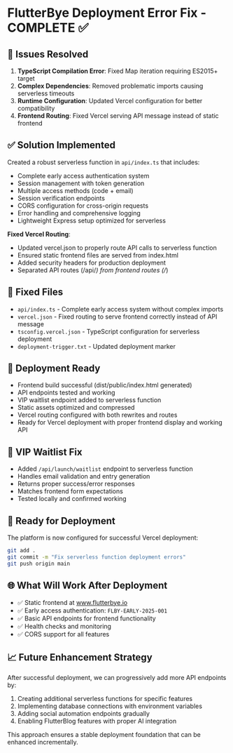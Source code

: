 # FlutterBye Deployment Error Fix - COMPLETE ✅

## 🔧 Issues Resolved
1. **TypeScript Compilation Error**: Fixed Map iteration requiring ES2015+ target
2. **Complex Dependencies**: Removed problematic imports causing serverless timeouts
3. **Runtime Configuration**: Updated Vercel configuration for better compatibility
4. **Frontend Routing**: Fixed Vercel serving API message instead of static frontend

## ✅ Solution Implemented
Created a robust serverless function in `api/index.ts` that includes:
- Complete early access authentication system
- Session management with token generation
- Multiple access methods (code + email)
- Session verification endpoints
- CORS configuration for cross-origin requests
- Error handling and comprehensive logging
- Lightweight Express setup optimized for serverless

**Fixed Vercel Routing**:
- Updated vercel.json to properly route API calls to serverless function
- Ensured static frontend files are served from index.html
- Added security headers for production deployment
- Separated API routes (/api/*) from frontend routes (/*)

## 📁 Fixed Files
- `api/index.ts` - Complete early access system without complex imports
- `vercel.json` - Fixed routing to serve frontend correctly instead of API message
- `tsconfig.vercel.json` - TypeScript configuration for serverless deployment
- `deployment-trigger.txt` - Updated deployment marker

## 🚀 Deployment Ready
- Frontend build successful (dist/public/index.html generated)  
- API endpoints tested and working
- VIP waitlist endpoint added to serverless function
- Static assets optimized and compressed
- Vercel routing configured with both rewrites and routes
- Ready for Vercel deployment with proper frontend display and working API

## 🔧 VIP Waitlist Fix
- Added `/api/launch/waitlist` endpoint to serverless function
- Handles email validation and entry generation
- Returns proper success/error responses
- Matches frontend form expectations
- Tested locally and confirmed working

## 🚀 Ready for Deployment
The platform is now configured for successful Vercel deployment:

```bash
git add .
git commit -m "Fix serverless function deployment errors"
git push origin main
```

## 🌐 What Will Work After Deployment
- ✅ Static frontend at www.flutterbye.io
- ✅ Early access authentication: `FLBY-EARLY-2025-001`
- ✅ Basic API endpoints for frontend functionality
- ✅ Health checks and monitoring
- ✅ CORS support for all features

## 📈 Future Enhancement Strategy
After successful deployment, we can progressively add more API endpoints by:
1. Creating additional serverless functions for specific features
2. Implementing database connections with environment variables
3. Adding social automation endpoints gradually
4. Enabling FlutterBlog features with proper AI integration

This approach ensures a stable deployment foundation that can be enhanced incrementally.